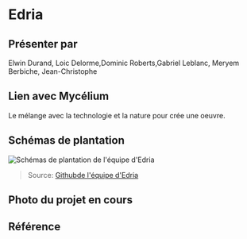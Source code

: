 # Edria

## Présenter par 
Elwin Durand, Loic Delorme,Dominic Roberts,Gabriel Leblanc, Meryem Berbiche, Jean-Christophe 

## Lien avec Mycélium 

Le mélange avec la technologie et la nature pour crée une oeuvre.

## Schémas de plantation
![Schémas de plantation de l'équipe d'Edria](medias/schema_de_plantiation_edria.png)
> Source: [Githubde l'équipe d'Edria](https://github.com/F-C-A/EDRIA)


## Photo du projet en cours
## Référence


